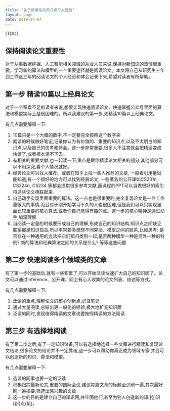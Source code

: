 ```yaml
---
title: "关于阅读论文的几点个人经验"
layout: page
date: 2019-04-04
---
```


[TOC]

## 保持阅读论文重要性
对于从事数据挖掘、人工智能相关领域的从业人员来说,保持对新知识的热情很重要。学习新的算法和模型的一个重要途径就是阅读论文。本文将自己从研究生三年到工作这三年的阅读论文的个人经验和体会记录下来,希望对读者有所帮助。

## 第一步 精读10篇以上经典论文
对于一个积累不足的读者来说,想要实现快速阅读论文、快速掌握公众号里面的算法和模型实际上是很困难的。所以我建议的第一步,先精读10篇以上经典论文。

有几点需要解释一下:
1. 10篇只是一个大概的数字,不一定要完全按照这个数字来
2. 阅读的时候做好笔记,记录你认为有价值的、重要的知识点,以及不太明白的知识点,以及自己的思考和体会。这一步非常重要,很多人不注意就会把精读变成快读了,或者根本读不下去。
3. 有相关的重要文献,也一起读一下,重点是跟你精读论文相关的部分,其他部分可以不用深究,看个人情况就好。
4. 经典论文可以找人推荐、或者在知乎上找一些人推荐的文章, 一般看引用量就能知道,有一个很好的地方可以找到经典论文, 一些著名的公开课如CS231n, CS224n, CS234 等都会提供很多参考文献,而课程的PPT可以当做很好的索引将这些论文串联起来
5. 自己动手实现里面重要的算法。这一点也是很重要的,完全复现论文是一件工作量很大的事情,而且对于刚开始学习不久的人也很困难,但是我们可以只实现里面比较重要的核心算法,或者你自己觉得有趣的点。这一步的核心精神是通过动手,加深理解
6. 当阅读一定量的时候要形成自己的理解,形成自己的知识结构,知识点之间缺乏联系那是知识孤岛,所以平常要多想想不同算法、模型之间的联系,比如思考: 是否存在一种通用的方法把它们都归类到一起,是否两种模型一种是另外一种的特例? 新的算法和经典算法之间的关系是什么? 等等这些问题

## 第二步 快速阅读多个领域类的文章
有了第一步的基础后,就有一些积累了,可以开始泛读快速扩大自己的知识面了。论文可以通过inference、公开课、网上有心人收集的论文列表、综述等方式。

有几点需要解释一下:
1. 泛读的重点,理解论文的核心创新点,记录笔记
2. 通过大量阅读,总结出更一般化的经验,极大地扩充知识面
3. 泛读的同时,发现值得精读的文章也要按照精读的方法阅读

## 第三步 有选择地阅读
有了第二步之后,有了一定知识储备,可以有选择地选择一些文章进行精读和复现论文结论,很多论文的结论并不一定靠谱,这一步可以帮助你真正成为领域专家,并且可以创造新的知识、算法和模型。

有几点需要解释一下:
1. 选读的同事也要一定的泛读
2. 积极跟踪最新论文,重要的国际会议,建议每篇文章的标题至少刷一遍,其次最好刷一遍摘要,筛选出感兴趣的文章
3. 这一步的目的是建立自己的知识网,并牢固他们,甚至为别人创造新的知(挖)识(新)点(坑)。

